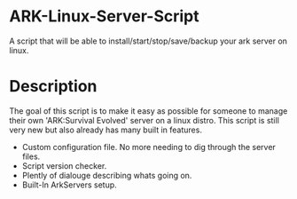 # ARK-Linux-Server-Script
A script that will be able to install/start/stop/save/backup your ark server on linux.

# Description
The goal of this script is to make it easy as possible for someone to manage their own 'ARK:Survival Evolved' server on a linux distro. This script is still very new but also already has many built in features.

- Custom configuration file. No more needing to dig through the server files.
- Script version checker.
- Plently of dialouge describing whats going on.
- Built-In ArkServers setup.

